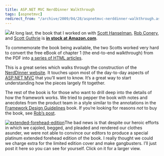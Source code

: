 ```yaml
---
title: ASP.NET MVC NerdDinner Walkthrough
tags: [aspnetmvc]
redirect_from: "/archive/2009/04/28/aspnetmvc-nerddinner-walkthrough.aspx/"
---
```


[![](http://weblogs.asp.net/blogs/scottgu/bookcover1_6CAECF94.png)](http://www.amazon.com/gp/product/0470384611?ie=UTF8&tag=scoblo04-20&linkCode=xm2&camp=1789&creativeASIN=0470384611)At
long last, the book that I worked on with [Scott
Hanselman](http://hanselman.com/ "Scott Hanselman's Blog"), [Rob
Conery](http://blog.wekeroad.com/ "Rob Conery's Blog"), and [Scott
Guthrie](http://weblogs.asp.net/scottgu "Scott Guthrie's Blog") is **[in
stock at
Amazon.com](http://www.amazon.com/gp/product/0470384611?ie=UTF8&tag=scoblo04-20&linkCode=xm2&camp=1789&creativeASIN=0470384611 "Book at Amazon")**.

To commemorate the book being available, the two Scotts worked very hard
to convert the free eBook of chapter 1 (the end-to-end walkthrough) from
the PDF into [a series of HTML
articles](http://weblogs.asp.net/scottgu/archive/2009/04/28/free-asp-net-mvc-nerddinner-tutorial-now-in-html.aspx "NerdDinner Tutorial").

This is a great series which walks through the construction of the
[NerdDinner website](http://nerddinner.com/). It touches upon most of
the day-to-day aspects of [ASP.NET
MVC](http://asp.net/mvc "ASP.NET MVC Website") that you’ll want to know.
It’s a great way to start understanding how the pieces largely fit
together.

The rest of the book is for those who want to drill deep into the
details of how the framework works. We tried to pepper the book with
notes and anecdotes from the product team in a style similar to the
annotations in the [Framework Design
Guidelines](http://www.amazon.com/gp/product/0321545613?ie=UTF8&tag=youvebeenhaac-20&linkCode=as2&camp=1789&creative=390957&creativeASIN=0321545613 "Framework Design Guidelines on Amazon.com")
book. If you’re looking for reasons *not* to buy the book, see [Rob’s
post](http://blog.wekeroad.com/blog/in-which-we-discuss-writing-a-book-on-mvc/ "Writing a book on MVC").

[![extended-forehead-edition](https://haacked.com/assets/images/haacked_com/WindowsLiveWriter/ProfessionalASP.NETMVC_7E9F/extended-forehead-edition_thumb.jpg "extended-forehead-edition")](https://haacked.com/assets/images/haacked_com/WindowsLiveWriter/ProfessionalASP.NETMVC_7E9F/extended-forehead-edition_2.jpg)The
bad news is that despite our heroic efforts in which we cajoled, begged,
and pleaded and rendered our clothes asunder, we were not able to
convince our editors to produce a special platinum extended forehead
edition of the book. I really thought we could we charge extra for the
limited edition cover and make gangbusters. I’ll just post it here so
you can see for yourself. Click on it for a larger view.

